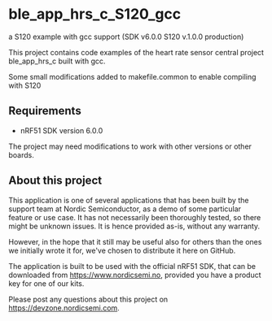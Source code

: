 ble_app_hrs_c_S120_gcc
======================

a S120 example with gcc support (SDK v6.0.0 S120 v.1.0.0 production)

This project contains code examples of the heart rate sensor central project ble_app_hrs_c built with gcc.
   
Some small modifications added to makefile.common to enable compiling with S120
 
Requirements
------------
- nRF51 SDK version 6.0.0


The project may need modifications to work with other versions or other boards. 


About this project
------------------
This application is one of several applications that has been built by the support team at Nordic Semiconductor, as a demo of some particular feature or use case. It has not necessarily been thoroughly tested, so there might be unknown issues. It is hence provided as-is, without any warranty. 

However, in the hope that it still may be useful also for others than the ones we initially wrote it for, we've chosen to distribute it here on GitHub. 

The application is built to be used with the official nRF51 SDK, that can be downloaded from https://www.nordicsemi.no, provided you have a product key for one of our kits.

Please post any questions about this project on https://devzone.nordicsemi.com.

